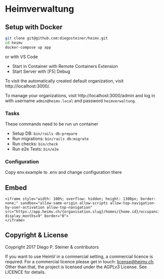 # Heimverwaltung

## Setup with Docker

```sh
git clone git@github.com:diegosteiner/heimv.git
cd heimv
docker-compose up app
```

or with VS Code

- Start in Container with Remote Containers Extension
- Start Server with [F5] Debug

To visit the automatically created default organization, visit http://localhost:3000/.

To manage your organizations, visit http://localhost:3000/admin and log in with username `admin@heimv.local` and password `heimverwaltung`.

### Tasks

These commands need to be run un container

- Setup DB: `bin/rails db:prepare`
- Run migrations: `bin/rails db:migrate`
- Run checks: `bin/check`
- Run e2e Tests: `bin/e2e`

### Configuration

Copy env.example to .env and change configuration there

## Embed

```
<iframe style="width: 100%; overflow: hidden; height: 1300px; border: none;" sandbox="allow-same-origin allow-scripts allow-top-navigation-by-user-activation allow-top-navigation" src="https://app.heimv.ch/{organisation.slug}/homes/{home.id}/occupancies/embed?display_months=9" border="0">
</iframe>
```

## Copyright & License

Coypright 2017 Diego P. Steiner & contributors

If you want to use HeimV in a commercial setting, a commercial licence
is required. For a commercial licence please get in touch: license@heimv.ch. 
Other than that, the project is licensed under the AGPLv3 License. 
See LICENCE for details.
